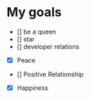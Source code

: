 # My goals
- [] be a queen
- [] star
- [] developer relations
- [x] Peace
- [] Positive Relationship 
- [x] Happiness

